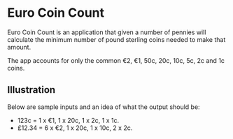 # Euro Coin Count

Euro Coin Count is an application that given a number of pennies will calculate the minimum number of pound sterling coins needed to make that amount.

The app accounts for only the common €2, €1, 50c, 20c, 10c, 5c, 2c and 1c coins.

## Illustration
Below are sample inputs and an idea of what the output should be:
* 123c = 1 x €1, 1 x 20c, 1 x 2c, 1 x 1c.
* £12.34 = 6 x €2, 1 x 20c, 1 x 10c, 2 x 2c.